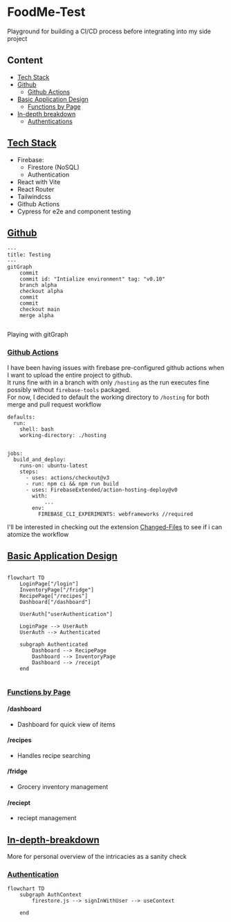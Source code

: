 # FoodMe-Test 

Playground for building a CI/CD process before integrating into my side project

## Content
- [Tech Stack](#tech-stack)
- [Github](#github)
    - [Github Actions](#github-actions)
- [Basic Application Design](#basic-application-design)
    - [Functions by Page](#functions-by-page)
- [In-depth breakdown](#in-depth-breakdown)
    - [Authentications](#authentication)

## [Tech Stack](#tech-stack) 
- Firebase: 
    - Firestore (NoSQL)
    - Authentication 
- React with Vite 
- React Router
- Tailwindcss
- Github Actions 
- Cypress for e2e and component testing

## [Github](#github)

```mermaid
---
title: Testing
---
gitGraph
    commit
    commit id: "Intialize environment" tag: "v0.10"
    branch alpha
    checkout alpha
    commit
    commit
    checkout main
    merge alpha
    
```
Playing with gitGraph

### [Github Actions](#github-actions)

I have been having issues with firebase pre-configured github actions when I want to upload the entire project to github. 
</br> 
It runs fine with in a branch with only `/hosting` as the run executes fine possibly without `firebase-tools` packaged.
<br> 
For now, I decided to default the working directory to `/hosting` for both merge and pull request workflow

```
defaults:
  run:
    shell: bash
    working-directory: ./hosting


jobs:
  build_and_deploy:
    runs-on: ubuntu-latest
    steps:
      - uses: actions/checkout@v3
      - run: npm ci && npm run build
      - uses: FirebaseExtended/action-hosting-deploy@v0
        with:
            ...
        env:
          FIREBASE_CLI_EXPERIMENTS: webframeworks //required 
```

I'll be interested in checking out the extension [Changed-Files](https://github.com/tj-actions/changed-files) to see if i can atomize the workflow


## [Basic Application Design](#basic-application-design) 

```mermaid

flowchart TD
    LoginPage["/login"]
    InventoryPage["/fridge"]
    RecipePage["/recipes"]    
    Dashboard["/dashboard"]

    UserAuth["userAuthentication"]

    LoginPage --> UserAuth 
    UserAuth --> Authenticated 

    subgraph Authenticated
        Dashboard --> RecipePage
        Dashboard --> InventoryPage
        Dashboard --> /receipt
    end
   
```


### [Functions by Page](#functions-by-page)

#### /dashboard
- Dashboard for quick view of items

#### /recipes 
- Handles recipe searching 

#### /fridge
- Grocery inventory management 

#### /reciept 
- reciept management 

<!-- - Once uploaded to Cloud Storage, receipt will be scanned with Google Vision OCR and Document AI
    - The returned text will be scraped out for item and item price with Google NLP API -->


## [In-depth-breakdown](#in-depth-breakdown)
More for personal overview of the intricacies as a sanity check 

### [Authentication](#authentication)

```mermaid 
flowchart TD
    subgraph AuthContext
        firestore.js --> signInWithUser --> useContext

    end

```
